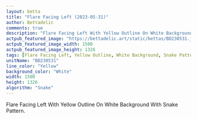```yaml
---
layout: betta
title: "Flare Facing Left (2023-05-31)"
author: Bettadelic
comments: true
description: "Flare Facing Left With Yellow Outline On White Background With Snake Pattern."
actpub_featured_image: "https://bettadelic.art/static/bettas/BD230531.jpg"
actpub_featured_image_width: 1500
actpub_featured_image_height: 1326
tags: [Flare Facing Left, Yellow Outline, White Background, Snake Pattern, May 2023]
unitName: "BD230531"
line_color: "Yellow"
background_color: "White"
width: 1500
height: 1326
algorithm: "Snake"
---
```


Flare Facing Left With Yellow Outline On White Background With Snake Pattern.
